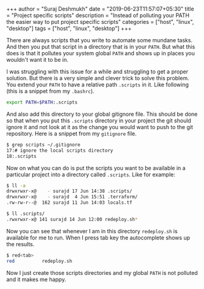 +++
author = "Suraj Deshmukh"
date = "2019-06-23T11:57:07+05:30"
title = "Project specific scripts"
description = "Instead of polluting your PATH the easier way to put project specific scripts"
categories = ["host", "linux", "desktop"]
tags = ["host", "linux", "desktop"]
+++

There are always scripts that you write to automate some mundane tasks. And then you put that script in a directory that is in your `PATH`. But what this does is that it pollutes your system global `PATH` and shows up in places you wouldn't want it to be in.

I was struggling with this issue for a while and struggling to get a proper solution. But there is a very simple and clever trick to solve this problem. You extend your `PATH` to have a relative path `.scripts` in it. Like following (this is a snippet from my `.bashrc`).

```bash
export PATH=$PATH:.scripts
```

And also add this directory to your global gitignore file. This should be done so that when you put this `.scripts` directory in your project the git should ignore it and not look at it as the change you would want to push to the git repository. Here is a snippet from my `gitignore` file.

```bash
$ grep scripts ~/.gitignore
17:# ignore the local scripts directory
18:.scripts
```

Now on what you can do is put the scripts you want to be available in a particular project into a directory called `.scripts`. Like for example:

```bash
$ ll -a
drwxrwxr-x@    - surajd 17 Jun 14:38 .scripts/
drwxrwxr-x@    - surajd  4 Jun 15:51 .terraform/
.rw-rw-r--@  162 surajd 11 Jun 14:03 locals.tf

$ ll .scripts/
.rwxrwxr-x@ 141 surajd 14 Jun 12:00 redeploy.sh*
```

Now you can see that whenever I am in this directory `redeploy.sh` is available for me to run. When I press tab key the autocomplete shows up the results.

```bash
$ red<tab>
red          redeploy.sh
```

Now I just create those scripts directories and my global `PATH` is not polluted and it makes me happy.
